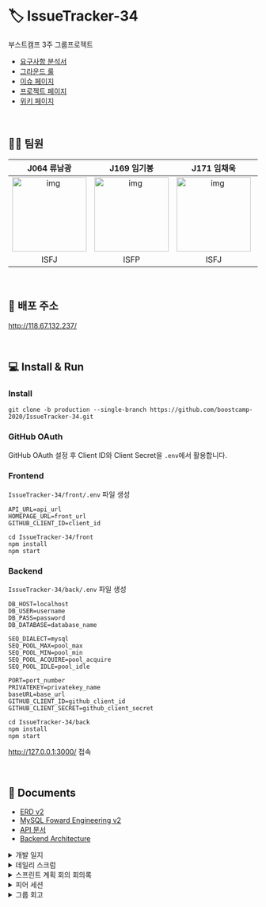 # 🏷️ IssueTracker-34
부스트캠프 3주 그룹프로젝트

- [요구사항 분석서](https://github.com/boostcamp-2020/IssueTracker-34/wiki/%EC%9A%94%EA%B5%AC%EC%82%AC%ED%95%AD-%EB%B6%84%EC%84%9D%EC%84%9C)
- [그라운드 룰](https://github.com/boostcamp-2020/IssueTracker-34/wiki/%EA%B7%B8%EB%9D%BC%EC%9A%B4%EB%93%9C-%EB%A3%B0)
- [이슈 페이지](https://github.com/boostcamp-2020/IssueTracker-34/issues)
- [프로젝트 페이지](https://github.com/boostcamp-2020/IssueTracker-34/projects/1)
- [위키 페이지](https://github.com/boostcamp-2020/IssueTracker-34/wiki)

<br />

## 🙆‍♂️ 팀원

| J064 류남광 | J169 임기봉  | J171 임채욱  | J211 탁성건 |
| :--------: | :--------: | :---------: | :-------: |
|   <img src="https://user-images.githubusercontent.com/35261724/97651451-6dd91e80-1a9f-11eb-8baf-19d2fa93c77e.jpg" alt="img" height="150px" width="150px" /> |   <img src="https://avatars2.githubusercontent.com/u/57941049?s=460&u=b20800e6bc681bf4c683143cbcf11b9aa7dcf50c&v=4 =150x150" alt="img" height="150px" width="150px" />     | <img src="https://avatars1.githubusercontent.com/u/8137615?s=460&u=3cbc84a925ac49ae3603adbcff8b24b444e478da&v=4" alt="img" height="150px" width="150px" /> | <img src="https://avatars2.githubusercontent.com/u/59037261?s=460&u=7b7a0a2f151c1f49c5bc8068d4d6a5bf50c94c7b&v=4" alt="img" height="150px" width="150px" /> |
| ISFJ     | ISFP     | ISFJ    | ISFJ     |


<br />

## 🎁 배포 주소
http://118.67.132.237/

<br />

## :computer: Install & Run

### Install
```shell=
git clone -b production --single-branch https://github.com/boostcamp-2020/IssueTracker-34.git
```

### GitHub OAuth

GitHub OAuth 설정 후 Client ID와 Client Secret을 `.env`에서 활용합니다.

### Frontend

`IssueTracker-34/front/.env` 파일 생성

```.env
API_URL=api_url
HOMEPAGE_URL=front_url
GITHUB_CLIENT_ID=client_id
```

```shell=
cd IssueTracker-34/front
npm install
npm start
```

### Backend

`IssueTracker-34/back/.env` 파일 생성

```.env
DB_HOST=localhost
DB_USER=username
DB_PASS=password
DB_DATABASE=database_name

SEQ_DIALECT=mysql
SEQ_POOL_MAX=pool_max
SEQ_POOL_MIN=pool_min
SEQ_POOL_ACQUIRE=pool_acquire
SEQ_POOL_IDLE=pool_idle

PORT=port_number
PRIVATEKEY=privatekey_name
baseURL=base_url
GITHUB_CLIENT_ID=github_client_id
GITHUB_CLIENT_SECRET=github_client_secret
```

```shell=
cd IssueTracker-34/back
npm install
npm start
```

http://127.0.0.1:3000/ 접속

<br />

## 📃 Documents

- [ERD v2](https://github.com/boostcamp-2020/IssueTracker-34/wiki/ERD-v2)
- [MySQL Foward Engineering v2](https://github.com/boostcamp-2020/IssueTracker-34/wiki/MySQL-Foward-Engineering-v2)
- [API 문서](https://github.com/boostcamp-2020/IssueTracker-34/wiki/API-%EB%AC%B8%EC%84%9C)
- [Backend Architecture](https://github.com/boostcamp-2020/IssueTracker-34/wiki/Backend-Architecture)

<details><summary>개발 일지</summary>
<p>

- [개발 일지 템플릿](https://github.com/boostcamp-2020/IssueTracker-34/wiki/%EA%B0%9C%EB%B0%9C-%EC%9D%BC%EC%A7%80-%ED%85%9C%ED%94%8C%EB%A6%BF)
- [2020.10.27 개발 일지](https://github.com/boostcamp-2020/IssueTracker-34/wiki/2020.10.27-%EA%B0%9C%EB%B0%9C%EC%9D%BC%EC%A7%80)
- [2020.10.28 개발 일지](https://github.com/boostcamp-2020/IssueTracker-34/wiki/2020.10.28-%EA%B0%9C%EB%B0%9C-%EC%9D%BC%EC%A7%80)
- [2020.10.29 개발 일지](https://github.com/boostcamp-2020/IssueTracker-34/wiki/2020.10.29-%EA%B0%9C%EB%B0%9C-%EC%9D%BC%EC%A7%80)
- [2020.11.03 개발 일지](https://github.com/boostcamp-2020/IssueTracker-34/wiki/2020.11.03-%EA%B0%9C%EB%B0%9C-%EC%9D%BC%EC%A7%80)
- [2020.11.04 개발 일지](https://github.com/boostcamp-2020/IssueTracker-34/wiki/2020.11.04-%EA%B0%9C%EB%B0%9C-%EC%9D%BC%EC%A7%80)
- [2020.11.05 개발 일지](https://github.com/boostcamp-2020/IssueTracker-34/wiki/2020.11.05-%EA%B0%9C%EB%B0%9C-%EC%9D%BC%EC%A7%80)
- [2020.11.09 개발 일지](https://github.com/boostcamp-2020/IssueTracker-34/wiki/2020.11.09-%EA%B0%9C%EB%B0%9C-%EC%9D%BC%EC%A7%80)
- [2020.11.10 개발 일지](https://github.com/boostcamp-2020/IssueTracker-34/wiki/2020.11.10-%EA%B0%9C%EB%B0%9C-%EC%9D%BC%EC%A7%80)
- [2020.11.11 개발 일지](https://github.com/boostcamp-2020/IssueTracker-34/wiki/2020.11.11-%EA%B0%9C%EB%B0%9C-%EC%9D%BC%EC%A7%80)
- [2020.11.12 개발 일지](https://github.com/boostcamp-2020/IssueTracker-34/wiki/2020.11.12-%EA%B0%9C%EB%B0%9C-%EC%9D%BC%EC%A7%80)

</p>
</details>

<details><summary>데일리 스크럼</summary>
<p>

- [스크럼 템플릿](https://github.com/boostcamp-2020/IssueTracker-34/wiki/%EC%8A%A4%ED%81%AC%EB%9F%BC-%ED%85%9C%ED%94%8C%EB%A6%BF)
- [2020.10.27 스크럼](https://github.com/boostcamp-2020/IssueTracker-34/wiki/2020.10.27-%EC%8A%A4%ED%81%AC%EB%9F%BC)
- [2020.10.28 스크럼](https://github.com/boostcamp-2020/IssueTracker-34/wiki/2020.10.28-%EC%8A%A4%ED%81%AC%EB%9F%BC)
- [2020.10.29 스크럼](https://github.com/boostcamp-2020/IssueTracker-34/wiki/2020.10.29-%EC%8A%A4%ED%81%AC%EB%9F%BC)
- [2020.10.30 스크럼](https://github.com/boostcamp-2020/IssueTracker-34/wiki/2020.10.30-%EC%8A%A4%ED%81%AC%EB%9F%BC)
- [2020.11.02 스크럼](https://github.com/boostcamp-2020/IssueTracker-34/wiki/2020.11.02-%EC%8A%A4%ED%81%AC%EB%9F%BC)
- [2020.11.03 스크럼](https://github.com/boostcamp-2020/IssueTracker-34/wiki/2020.11.03-%EC%8A%A4%ED%81%AC%EB%9F%BC)
- [2020.11.04 스크럼](https://github.com/boostcamp-2020/IssueTracker-34/wiki/2020.11.04-%EC%8A%A4%ED%81%AC%EB%9F%BC)
- [2020.11.05 스크럼](https://github.com/boostcamp-2020/IssueTracker-34/wiki/2020.11.05-%EC%8A%A4%ED%81%AC%EB%9F%BC)
- [2020.11.10 스크럼](https://github.com/boostcamp-2020/IssueTracker-34/wiki/2020.11.10-%EC%8A%A4%ED%81%AC%EB%9F%BC)
- [2020.11.11 스크럼](https://github.com/boostcamp-2020/IssueTracker-34/wiki/2020.11.11-%EC%8A%A4%ED%81%AC%EB%9F%BC)
- [2020.11.12 스크럼](https://github.com/boostcamp-2020/IssueTracker-34/wiki/2020.11.12-%EC%8A%A4%ED%81%AC%EB%9F%BC)

</p>
</details>

<details><summary>스프린트 계획 회의 회의록</summary>
<p>

- [2020.10.26 회의록](https://github.com/boostcamp-2020/IssueTracker-34/wiki/2020.10.26-%ED%9A%8C%EC%9D%98%EB%A1%9D)
- [2020.11.02 회의록](https://github.com/boostcamp-2020/IssueTracker-34/wiki/2020.11.02-%ED%9A%8C%EC%9D%98%EB%A1%9D)
- [2020.11.09 회의록](https://github.com/boostcamp-2020/IssueTracker-34/wiki/2020.11.09-%ED%9A%8C%EC%9D%98%EB%A1%9D)

</p>
</details>

<details><summary>피어 세션</summary>
<p>

- [2020.10.30 피어 세션](https://github.com/boostcamp-2020/IssueTracker-34/wiki/2020.10.30-%ED%94%BC%EC%96%B4%EC%84%B8%EC%85%98-1%EC%A3%BC%EC%B0%A8)
- [2020.11.06 피어 세션](https://github.com/boostcamp-2020/IssueTracker-34/wiki/2020.11.06-%ED%94%BC%EC%96%B4-%EC%84%B8%EC%85%98)

</p>
</details>

<details><summary>그룹 회고</summary>
<p>

- [2020.10.30 그룹 회고](https://github.com/boostcamp-2020/IssueTracker-34/wiki/2020.10.30-%EA%B7%B8%EB%A3%B9-%ED%9A%8C%EA%B3%A0)
- [2020.11.06 그룹 회고](https://github.com/boostcamp-2020/IssueTracker-34/wiki/2020.11.06-%EA%B7%B8%EB%A3%B9-%ED%9A%8C%EA%B3%A0)

</p>
</details>
